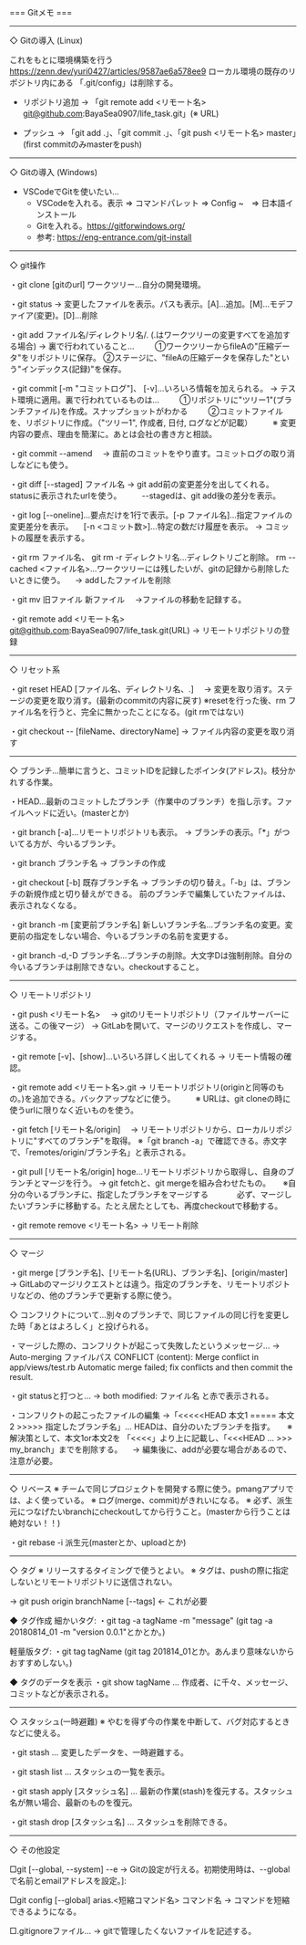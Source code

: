 
=== Gitメモ ===

----------------------------------------------------------------------------------------
◇ Gitの導入 (Linux)

これをもとに環境構築を行う
https://zenn.dev/yuri0427/articles/9587ae6a578ee9
ローカル環境の既存のリポジトリ内にある 「.git/config」は削除する。

  - リポジトリ追加
    → 「git remote add <リモート名> git@github.com:BayaSea0907/life_task.git」(※ URL)

  - プッシュ
    → 「git add .」、「git commit .」、「git push <リモート名> master」(first commitのみmasterをpush)

----------------------------------------------------------------------------------------
◇ Gitの導入 (Windows)

 * VSCodeでGitを使いたい...
   - VSCodeを入れる。表示 ⇒ コマンドパレット ⇒ Config ~　⇒ 日本語インストール
   - Gitを入れる。https://gitforwindows.org/
   	- 参考: https://eng-entrance.com/git-install

----------------------------------------------------------------------------------------
◇ git操作

・git clone [gitのurl]		ワークツリー...自分の開発環境。


・git status
  → 変更したファイルを表示。パスも表示。[A]...追加。[M]...モデファイア(変更)。[D]...削除


・git add ファイル名/ディレクトリ名/.  (.はワークツリーの変更すべてを追加する場合)
  → 裏で行われていること...
　 　①ワークツリーからfileAの"圧縮データ"をリポジトリに保存。
     ②ステージに、"fileAの圧縮データを保存した"という"インデックス(記録)"を保存。


・git commit [-m "コミットログ"]、   [-v]...いろいろ情報を加えられる。
  → テスト環境に適用。裏で行われているものは...
　　 ①リポジトリに"ツリー1"(ブランチファイル)を作成。スナップショットがわかる
　 　②コミットファイルを、リポジトリに作成。（"ツリー1", 作成者, 日付, ログなどが記載）
　　 ※ 変更内容の要点、理由を簡潔に。あとは会社の書き方と相談。


・git commit --amend
　→ 直前のコミットをやり直す。コミットログの取り消しなどにも使う。


・git diff [--staged] ファイル名
  → git add前の変更差分を出してくれる。statusに表示されたurlを使う。
　　 --stagedは、git add後の差分を表示。


・git log [--oneline]...要点だけを1行で表示。[-p ファイル名]...指定ファイルの変更差分を表示。
	　[-n <コミット数>]...特定の数だけ履歴を表示。
  → コミットの履歴を表示する。


・git rm ファイル名、 git rm -r ディレクトリ名...ディレクトリごと削除。
      rm --cached <ファイル名>...ワークツリーには残したいが、gitの記録から削除したいときに使う。
　→ addしたファイルを削除


・git mv 旧ファイル 新ファイル
　→ファイルの移動を記録する。


・git remote add <リモート名> git@github.com:BayaSea0907/life_task.git(URL)
  → リモートリポジトリの登録

----------------------------------------------------------------------------------------
◇ リセット系

・git reset HEAD [ファイル名、ディレクトリ名、.]
　→ 変更を取り消す。ステージの変更を取り消す。(最新のcommitの内容に戻す)
  ※resetを行った後、rm ファイル名を行うと、完全に無かったことになる。(git rmではない)

・git checkout -- [fileName、directoryName]
  → ファイル内容の変更を取り消す

----------------------------------------------------------------------------------------
◇ ブランチ...簡単に言うと、コミットIDを記録したポインタ(アドレス)。枝分かれする作業。

・HEAD...最新のコミットしたブランチ（作業中のブランチ）を指し示す。ファイルヘッドに近い。(masterとか)

・git branch [-a]...リモートリポジトリも表示。
  → ブランチの表示。「*」がついてる方が、今いるブランチ。

・git branch ブランチ名
  → ブランチの作成

・git checkout [-b] 既存ブランチ名
  → ブランチの切り替え。「-b」は、ブランチの新規作成と切り替えができる。
    前のブランチで編集していたファイルは、表示されなくなる。

・git branch -m [変更前ブランチ名] 新しいブランチ名...ブランチ名の変更。変更前の指定をしない場合、今いるブランチの名前を変更する。

・git branch -d,-D ブランチ名...ブランチの削除。大文字Dは強制削除。自分の今いるブランチは削除できない。checkoutすること。

----------------------------------------------------------------------------------------
◇ リモートリポジトリ

・git push <リモート名> <URL>
　→ gitのリモートリポジトリ（ファイルサーバーに送る。この後マージ）
  → GitLabを開いて、マージのリクエストを作成し、マージする。

・git remote [-v]、[show]...いろいろ詳しく出してくれる
  → リモート情報の確認。

・git remote add <リモート名>.git <URL>
  → リモートリポジトリ(originと同等のもの。)を追加できる。バックアップなどに使う。
　　 ※ URLは、git cloneの時に使うurlに限りなく近いものを使う。

・git fetch [リモート名/origin]
　→ リモートリポジトリから、ローカルリポジトリに"すべてのブランチ"を取得。
     ※「git branch -a」で確認できる。赤文字で、「remotes/origin/ブランチ名」と表示される。

・git pull [リモート名/origin] hoge...リモートリポジトリから取得し、自身のブランチとマージを行う。
  → git fetchと、git mergeを組み合わせたもの。
　   ※自分の今いるブランチに、指定したブランチをマージする
　　　 必ず、マージしたいブランチに移動する。たとえ居たとしても、再度checkoutで移動する。

・git remote remove <リモート名>
  → リモート削除

----------------------------------------------------------------------------------------
◇ マージ

・git merge [ブランチ名]、[リモート名(URL)、ブランチ名]、[origin/master]
  → GitLabのマージリクエストとは違う。指定のブランチを、リモートリポジトリなどの、他のブランチで更新する際に使う。

◇ コンフリクトについて...別々のブランチで、同じファイルの同じ行を変更した時「あとはよろしく」と投げられる。

・マージした際の、コンフリクトが起こって失敗したというメッセージ...
  → Auto-merging ファイルパス
     CONFLICT (content): Merge conflict in app/views/test.rb
     Automatic merge failed; fix conflicts and then commit the result. 
 
・git statusと打つと...
  → both modified: ファイル名  と赤で表示される。  

・コンフリクトの起こったファイルの編集
  →「<<<<<HEAD  本文1 ===== 本文2 >>>>> 指定したブランチ名」... HEADは、自分のいたブランチを指す。
  　 ※解決策として、本文1or本文2を 「<<<<」より上に記載し、「<<<HEAD ... >>> my_branch」までを削除する。
　→ 編集後に、addが必要な場合があるので、注意が必要。


----------------------------------------------------------------------------------------
◇ リベース
※ チームで同じプロジェクトを開発する際に使う。pmangアプリでは、よく使っている。
※ ログ(merge、commit)がきれいになる。
※ 必ず、派生元につなげたいbranchにcheckoutしてから行うこと。(masterから行うことは絶対ない！！)

・git rebase -i 派生元(masterとか、uploadとか)


----------------------------------------------------------------------------------------
◇ タグ
※ リリースするタイミングで使うとよい。
※ タグは、pushの際に指定しないとリモートリポジトリに送信されない。

→ git push origin branchName [--tags] ← これが必要

◆ タグ作成
細かいタグ:
・git tag -a tagName -m "message"  (git tag -a 20180814_01 -m "version 0.0.1"とかとか。)

軽量版タグ:
・git tag tagName (git tag 201814_01とか。あんまり意味ないからおすすめしない。)

◆ タグのデータを表示
・git show tagName ... 作成者、に千々、メッセージ、コミットなどが表示される。

----------------------------------------------------------------------------------------
◇ スタッシュ(一時避難)
※ やむを得ず今の作業を中断して、バグ対応するときなどに使える。

・git stash ... 変更したデータを、一時避難する。

・git stash list ... スタッシュの一覧を表示。

・git stash apply [スタッシュ名] ... 最新の作業(stash)を復元する。スタッシュ名が無い場合、最新のものを復元。

・git stash drop [スタッシュ名] ... スタッシュを削除できる。

----------------------------------------------------------------------------------------
◇ その他設定

□git [--global, --system] --e
  → Gitの設定が行える。初期使用時は、--globalで名前とemailアドレスを設定。]:

□git config [--global] arias.<短縮コマンド名> コマンド名
  → コマンドを短縮できるようになる。

□.gitignoreファイル...
  → gitで管理したくないファイルを記述する。
